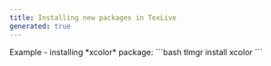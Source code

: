 ```yaml
---
title: Installing new packages in TexLive
generated: true
---
```


<div markdown="1" class="ans">
Example - installing *xcolor* package:
```bash
tlmgr install xcolor
```
</div>
